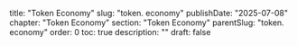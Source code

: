  title: "Token Economy" slug: "token. economy" publishDate: "2025-07-08"
chapter: "Token Economy" section: "Token Economy" parentSlug: "token. economy" order: 0
toc: true description: "" draft: false